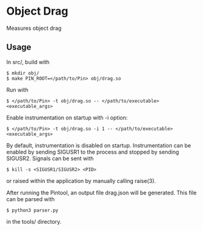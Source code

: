 # Object Drag

Measures object drag

## Usage

In src/, build with

    $ mkdir obj/
    $ make PIN_ROOT=</path/to/Pin> obj/drag.so

Run with

    $ </path/to/Pin> -t obj/drag.so -- </path/to/executable> <executable_args>

Enable instrumentation on startup with -i option:

    $ </path/to/Pin> -t obj/drag.so -i 1 -- </path/to/executable> <executable_args>

By default, instrumentation is disabled on startup. Instrumentation can be enabled
by sending SIGUSR1 to the process and stopped by sending SIGUSR2. Signals can be
sent with

    $ kill -s <SIGUSR1/SIGUSR2> <PID>

or raised within the application by manually calling raise(3).

After running the Pintool, an output file drag.json will be generated. This file
can be parsed with

    $ python3 parser.py

in the tools/ directory.
